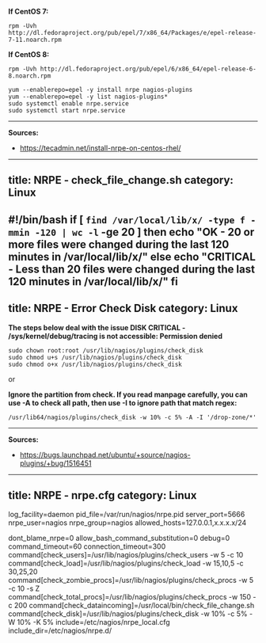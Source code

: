 **If CentOS 7:**
```
rpm -Uvh http://dl.fedoraproject.org/pub/epel/7/x86_64/Packages/e/epel-release-7-11.noarch.rpm
```
**If CentOS 8:**
```
rpm -Uvh http://dl.fedoraproject.org/pub/epel/6/x86_64/epel-release-6-8.noarch.rpm
```

```
yum --enablerepo=epel -y install nrpe nagios-plugins
yum --enablerepo=epel -y list nagios-plugins*
sudo systemctl enable nrpe.service
sudo systemctl start nrpe.service
```

***
**Sources:**
* https://tecadmin.net/install-nrpe-on-centos-rhel/
---
title: NRPE - check_file_change.sh
category: Linux
---

#!/bin/bash
if [ `find /var/local/lib/x/ -type f -mmin -120 | wc -l` -ge 20 ]
    then
        echo "OK - 20 or more files were changed during the last 120 minutes in /var/local/lib/x/"
    else
        echo "CRITICAL - Less than 20 files were changed during the last 120 minutes in /var/local/lib/x/"
fi
---
title: NRPE - Error Check Disk
category: Linux
---

**The steps below deal with the issue DISK CRITICAL - /sys/kernel/debug/tracing is not accessible: Permission denied**

```
sudo chown root:root /usr/lib/nagios/plugins/check_disk
sudo chmod u+s /usr/lib/nagios/plugins/check_disk
sudo chmod o+x /usr/lib/nagios/plugins/check_disk
```

or

**Ignore the partition from check. If you read manpage carefully, you can use -A to check all path, then use -I to ignore path that match regex:**
```
/usr/lib64/nagios/plugins/check_disk -w 10% -c 5% -A -I '/drop-zone/*'
```

***
**Sources:**
* https://bugs.launchpad.net/ubuntu/+source/nagios-plugins/+bug/1516451
---
title: NRPE - nrpe.cfg
category: Linux
---

log_facility=daemon
pid_file=/var/run/nagios/nrpe.pid
server_port=5666
nrpe_user=nagios
nrpe_group=nagios
allowed_hosts=127.0.0.1,x.x.x.x/24

dont_blame_nrpe=0
allow_bash_command_substitution=0
debug=0
command_timeout=60
connection_timeout=300
command[check_users]=/usr/lib/nagios/plugins/check_users -w 5 -c 10
command[check_load]=/usr/lib/nagios/plugins/check_load -w 15,10,5 -c 30,25,20
command[check_zombie_procs]=/usr/lib/nagios/plugins/check_procs -w 5 -c 10 -s Z
command[check_total_procs]=/usr/lib/nagios/plugins/check_procs -w 150 -c 200
command[check_dataincoming]=/usr/local/bin/check_file_change.sh
command[check_disk]=/usr/lib/nagios/plugins/check_disk -w 10% -c 5% -W 10% -K 5%
include=/etc/nagios/nrpe_local.cfg
include_dir=/etc/nagios/nrpe.d/
